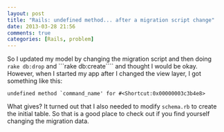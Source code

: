 ```yaml
---
layout: post
title: "Rails: undefined method... after a migration script change"
date: 2013-03-28 21:56
comments: true
categories: [Rails, problem]
---
```

So I updated my model by changing the migration script and then doing ```rake db:drop``` and ```rake db:create```` and thought I would be okay. However, when I started my app after I changed the view layer, I got something like this: 

```
undefined method `command_name' for #<Shortcut:0x00000003c3b4e8>
```

What gives? It turned out that I also needed to modify ```schema.rb``` to create the initial table. So that is a good place to check out if you find yourself changing the migration data.
